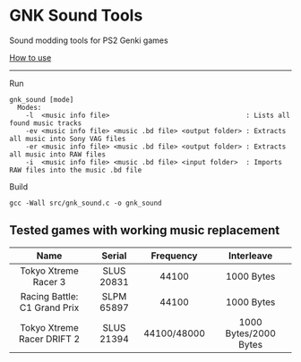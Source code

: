 # GNK Sound Tools

Sound modding tools for PS2 Genki games

[How to use](https://github.com/igorciz777/GNKSoundTools/wiki/How-to-use)

***
Run
```shell
gnk_sound [mode]
  Modes:
    -l  <music info file>                                  : Lists all found music tracks
    -ev <music info file> <music .bd file> <output folder> : Extracts all music into Sony VAG files
    -er <music info file> <music .bd file> <output folder> : Extracts all music into RAW files
    -i  <music info file> <music .bd file> <input folder>  : Imports RAW files into the music .bd file
```
Build

```shell
gcc -Wall src/gnk_sound.c -o gnk_sound
```
## Tested games with working music replacement
|                     **Name**                    | **Serial** | **Frequency**       | **Interleave**            |
|:-----------------------------------------------:|:----------:|:-------------------:|:-------------------------:|
| Tokyo Xtreme Racer 3                            | SLUS 20831 |     44100           |   1000 Bytes              |
| Racing Battle: C1 Grand Prix                    | SLPM 65897 |     44100           |   1000 Bytes              |
| Tokyo Xtreme Racer DRIFT 2                      | SLUS 21394 |     44100/48000     |   1000 Bytes/2000 Bytes   |
